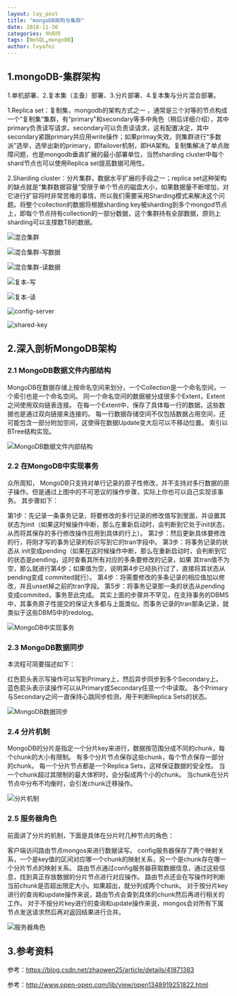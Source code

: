```yaml
---
layout: lay_post
title: "mongoDB架构与集群"
date: 2018-11-30
categories: 中间件
tags: [NoSQL,mongoDB]
author: lvyafei
---
```


## 1.mongoDB-集群架构

1.单机部署、2.复本集（主备）部署、3.分片部署、4.复本集与分片混合部署。

1.Replica set：复制集，mongodb的架构方式之一 ，通常是三个对等的节点构成一个“复制集”集群，有“primary”和secondary等多中角色（稍后详细介绍），其中primary负责读写请求，secondary可以负责读请求，这有配置决定，其中secondary紧跟primary并应用write操作；如果primay失效，则集群进行“多数派”选举，选举出新的primary，即failover机制，即HA架构。复制集解决了单点故障问题，也是mongodb垂直扩展的最小部署单位，当然sharding cluster中每个shard节点也可以使用Replica set提高数据可用性。
<!-- more -->

2.Sharding cluster：分片集群，数据水平扩展的手段之一；replica set这种架构的缺点就是“集群数据容量”受限于单个节点的磁盘大小，如果数据量不断增加，对它进行扩容将时非常苦难的事情，所以我们需要采用Sharding模式来解决这个问题。将整个collection的数据将根据sharding key被sharding到多个mongod节点上，即每个节点持有collection的一部分数据，这个集群持有全部数据，原则上sharding可以支撑数TB的数据。

![混合集群](/images/mongodb/混合集群.png)

![混合集群-写数据](/images/mongodb/混合集群-写数据.png)

![混合集群-读数据](/images/mongodb/混合集群-读数据.png)

![复本-写](/images/mongodb/复本-写.png)

![复本-读](/images/mongodb/复本-读.png)

![config-server](/images/mongodb/config-server.png)

![shared-key](/images/mongodb/shared-key.png)

## 2.深入剖析MongoDB架构

### 2.1 MongoDB数据文件内部结构

MongoDB在数据存储上按命名空间来划分，一个Collection是一个命名空间，一个索引也是一个命名空间。
同一个命名空间的数据被分成很多个Extent，Extent之间使用双向链表连接。
在每一个Extent中，保存了具体每一行的数据，这些数据也是通过双向链接来连接的。
每一行数据存储空间不仅包括数据占用空间，还可能包含一部分附加空间，这使得在数据Update变大后可以不移动位置。
索引以BTree结构实现。

![MongoDB数据文件内部结构](http://static.open-open.com/lib/uploadImg/20120929/20120929201958_374.jpg)

### 2.2 在MongoDB中实现事务 

众所周知， MongoDB只支持对单行记录的原子性修改，并不支持对多行数据的原子操作。但是通过上图中的不可思议的操作步骤，实际上你也可以自己实现该事务。 其步骤如下： 

第1步：先记录一条事务记录，将要修改的多行记录的修改值写到里面，并设置其状态为init（如果这时候操作中断，那么在重新启动时，会判断到它处于init状态，从而将其保存的多行修改操作应用到具体的行上）。
第2步：然后更新具体要修改的行，将刚才写的事务记录的标识写到它的tran字段中。
第3步：将事务记录的状态从 init变成pending（如果在这时候操作中断，那么在重新启动时，会判断到它的状态是pending，这时查看其所有对应的多条要修改的记录，如果 其tran值不为空，那么就进行第4步；如果值为空，说明第4步已经执行过了，直接将其状态从pending变成 commited就行）。
第4步：将需要修改的多条记录的相应值加以修改，并且unset掉之前的tran字段。
第5步：将事务记录那一条的状态从pending变成commited，事务至此完成。
其实上面的步骤并不罕见，在支持事务的DBMS中，其事务原子性提交的保证大多都与上面类似。而事务记录的tran那条记录，就类似于这些DBMS中的redolog。 

![MongoDB中实现事务](http://static.open-open.com/lib/uploadImg/20120929/20120929202006_566.jpg)

### 2.3 MongoDB数据同步

本流程可简要描述如下： 

红色箭头表示写操作可以写到Primary上，然后异步同步到多个Secondary上。
蓝色箭头表示读操作可以从Primary或Secondary任意一个中读取。
各个Primary与Secondary之间一直保持心跳同步检测，用于判断Replica Sets的状态。

![MongoDB数据同步](http://static.open-open.com/lib/uploadImg/20120929/20120929202014_618.jpg)

### 2.4 分片机制

MongoDB的分片是指定一个分片key来进行，数据按范围分成不同的chunk，每个chunk的大小有限制。
有多个分片节点保存这些chunk，每个节点保存一部分的chunk。
每一个分片节点都是一个Replica Sets，这样保证数据的安全性。
当一个chunk超过其限制的最大体积时，会分裂成两个小的chunk。
当chunk在分片节点中分布不均衡时，会引发chunk迁移操作。

![分片机制](http://static.open-open.com/lib/uploadImg/20120929/20120929202022_314.jpg)

### 2.5 服务器角色

前面讲了分片的机制，下面是具体在分片时几种节点的角色： 

客户端访问路由节点mongos来进行数据读写。
config服务器保存了两个映射关系，一个是key值的区间对应哪一个chunk的映射关系，另一个是chunk存在哪一个分片节点的映射关系。
路由节点通过config服务器获取数据信息，通过这些信息，找到真正存放数据的分片节点进行对应操作。
路由节点还会在写操作时判断当前chunk是否超出限定大小。如果超出，就分列成两个chunk。
对于按分片key进行的查询和update操作来说，路由节点会查到具体的chunk然后再进行相关的工作。
对于不按分片key进行的查询和update操作来说，mongos会对所有下属节点发送请求然后再对返回结果进行合并。

![服务器角色](http://static.open-open.com/lib/uploadImg/20120929/20120929202032_511.jpg)

## 3.参考资料

参考：https://blog.csdn.net/zhaowen25/article/details/41871383

参考：http://www.open-open.com/lib/view/open1348919251822.html
